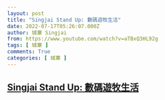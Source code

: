 ```yaml
---
layout: post
title: "Singjai Stand Up: 數碼遊牧生活"
date: 2022-07-17T05:26:07.000Z
author: 城寨 Singjai
from: https://www.youtube.com/watch?v=aTBxQ3HL92g
tags: [ 城寨 ]
comments: True
categories: [ 城寨 ]
---
```

<!--1658035567000-->
[Singjai Stand Up: 數碼遊牧生活](https://www.youtube.com/watch?v=aTBxQ3HL92g)
------

<div>

</div>
